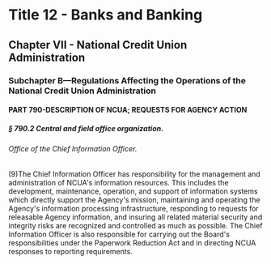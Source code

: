 
# Title 12 - Banks and Banking
## Chapter VII - National Credit Union Administration
### Subchapter B—Regulations Affecting the Operations of the National Credit Union Administration
#### PART 790-DESCRIPTION OF NCUA; REQUESTS FOR AGENCY ACTION
##### § 790.2 Central and field office organization.
###### Office of the Chief Information Officer.

(9)The Chief Information Officer has responsibility for the management and administration of NCUA's information resources. This includes the development, maintenance, operation, and support of information systems which directly support the Agency's mission, maintaining and operating the Agency's information processing infrastructure, responding to requests for releasable Agency information, and insuring all related material security and integrity risks are recognized and controlled as much as possible. The Chief Information Officer is also responsible for carrying out the Board's responsibilities under the Paperwork Reduction Act and in directing NCUA responses to reporting requirements.
